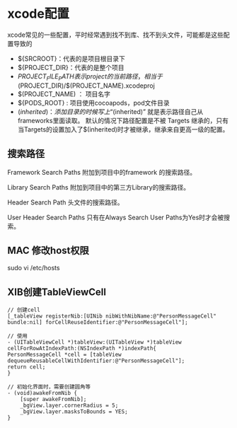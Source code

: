 # xcode配置
xcode常见的一些配置，平时经常遇到找不到库、找不到头文件，可能都是这些配置导致的

* ${SRCROOT}：代表的是项目根目录下
* ${PROJECT_DIR}：代表的是整个项目
* ${PROJECT_FILE_PATH}表示project的当前路径，相当于$(PROJECT_DIR)/$(PROJECT_NAME).xcodeproj
* $(PROJECT_NAME) ： 项目名字
* ${PODS_ROOT}  : 项目使用cocoapods，pod文件目录
* $(inherited)：添加目录的时候写上 “$(inherited)” 就是表示路径自己从frameworks里面读取。 默认的情况下路径配置是不被 Targets 继承的，只有当Targets的设置加入了$(inherited)时才被继承，继承来自更高一级的配置。


## 搜索路径
Framework Search Paths
附加到项目中的framework 的搜索路径。

Library Search Paths
附加到项目中的第三方Library的搜索路径。

Header Search Path
头文件的搜索路径。

User Header Search Paths
只有在Always Search User Paths为Yes时才会被搜索。


## MAC 修改host权限
sudo vi /etc/hosts

## XIB创建TableViewCell
```oc
// 创建cell
[_tableView registerNib:[UINib nibWithNibName:@"PersonMessageCell" bundle:nil] forCellReuseIdentifier:@"PersonMessageCell"];

// 使用
- (UITableViewCell *)tableView:(UITableView *)tableView cellForRowAtIndexPath:(NSIndexPath *)indexPath{
PersonMessageCell *cell = [tableView dequeueReusableCellWithIdentifier:@"PersonMessageCell"];
return cell;
}

// 初始化界面时，需要创建圆角等
- (void)awakeFromNib {
    [super awakeFromNib];
    _bgView.layer.cornerRadius = 5;
    _bgView.layer.masksToBounds = YES;
}
```